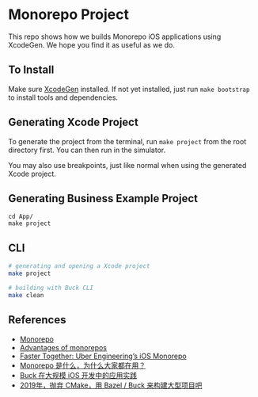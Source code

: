 # Monorepo Project

This repo shows how we builds Monorepo iOS applications using XcodeGen. We hope you find it as useful as we do.

## To Install

Make sure [XcodeGen](https://github.com/yonaskolb/XcodeGen) installed. If not yet installed, just run `make bootstrap` to install tools and dependencies.

## Generating Xcode Project

To generate the project from the terminal, run `make project` from the root directory first. You can then run in the simulator.

You may also use breakpoints, just like normal when using the generated Xcode project.

## Generating Business Example Project

```shell
cd App/
make project
```

## CLI

```bash
# generating and opening a Xcode project
make project

# building with Buck CLI
make clean
```

## References

* [Monorepo](https://en.wikipedia.org/wiki/Monorepo)
* [Advantages of monorepos](https://danluu.com/monorepo/)
* [Faster Together: Uber Engineering’s iOS Monorepo](https://eng.uber.com/ios-monorepo/)
* [Monorepo 是什么，为什么大家都在用？](https://zhuanlan.zhihu.com/p/77577415)
* [Buck 在大规模 iOS 开发中的应用实践](https://myslide.cn/slides/8837)
* [2019年，抛弃 CMake，用 Bazel / Buck 来构建大型项目吧](https://zhuanlan.zhihu.com/p/53287816)
